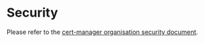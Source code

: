 # Security

Please refer to the [cert-manager organisation security document](https://github.com/nholuongut/cert-manage).
